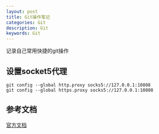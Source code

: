 ```yaml
---
layout: post
title: Git操作笔记
categories: Git
description: Git
keywords: Git
---
```


记录自己常用快捷的git操作

## 设置socket5代理

```
git config --global http.proxy socks5://127.0.0.1:10808
git config --global https.proxy socks5://127.0.0.1:10808
```

## 参考文档

[官方文档](https://git-scm.com/docs/git)

